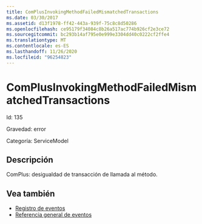 ```yaml
---
title: ComPlusInvokingMethodFailedMismatchedTransactions
ms.date: 03/30/2017
ms.assetid: d13f1978-ff42-443a-939f-75c8c8d50286
ms.openlocfilehash: ce95179f34084c8b26a517ac774b926cf2e3ce72
ms.sourcegitcommit: bc293b14af795e0e999e3304dd40c0222cf2ffe4
ms.translationtype: MT
ms.contentlocale: es-ES
ms.lasthandoff: 11/26/2020
ms.locfileid: "96254823"
---
```

# <a name="complusinvokingmethodfailedmismatchedtransactions"></a>ComPlusInvokingMethodFailedMismatchedTransactions

Id: 135  
  
 Gravedad: error  
  
 Categoría: ServiceModel  
  
## <a name="description"></a>Descripción  

 ComPlus: desigualdad de transacción de llamada al método.  
  
## <a name="see-also"></a>Vea también

- [Registro de eventos](index.md)
- [Referencia general de eventos](events-general-reference.md)
